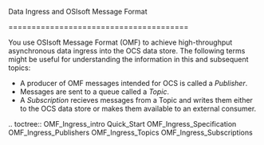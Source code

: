 Data Ingress and OSIsoft Message Format

=======================================

You use OSIsoft Message Format (OMF) to achieve high-throughput asynchronous data ingress 
into the OCS data store. The following terms might be useful for understanding the information
in this and subsequent topics:

* A producer of OMF messages intended for OCS is called a *Publisher*. 
* Messages are sent to a queue called a *Topic*. 
* A *Subscription* recieves messages from a Topic and writes them either to the OCS 
  data store or makes them available to an external consumer. 


.. toctree::
   OMF_Ingress_intro
   Quick_Start
   OMF_Ingress_Specification
   OMF_Ingress_Publishers
   OMF_Ingress_Topics
   OMF_Ingress_Subscriptions
